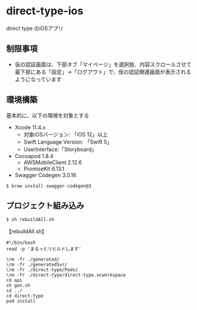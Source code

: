 # direct-type-ios
direct type のiOSアプリ

## 制限事項

- 仮の認証画面は、下部タブ「マイページ」を選択肢、内容スクロールさせて最下部にある「設定」→「ログアウト」で、仮の認証関連画面が表示されるようになっています


## 環境構築

基本的に、以下の環境を対象とする

- Xcode 11.4.x
    - 対象iOSバージョン: 「iOS 12」以上
    - Swift Language Version: 「Swift 5」
    - UserInterface:「Storyboard」
- Cocoapod 1.8.4
    - AWSMobileClient 2.12.6
    - PromiseKit 6.13.1
- Swagger Codegen 3.0.16

~~~
$ brew install swagger-codegen@3
~~~




## プロジェクト組み込み

```
$ sh rebuildAll.sh
```


【rebuildAll.sh】

```
#!/bin/bash
read -p 'まるっとリビルドします'

\rm -fr ./generated/
\rm -fr ./generatedSvr/
\rm -fr ./direct-type/Pods/
\rm -fr ./direct-type/direct-type.xcworkspace
cd api
sh gen.sh
cd ../
cd direct-type
pod install
```
